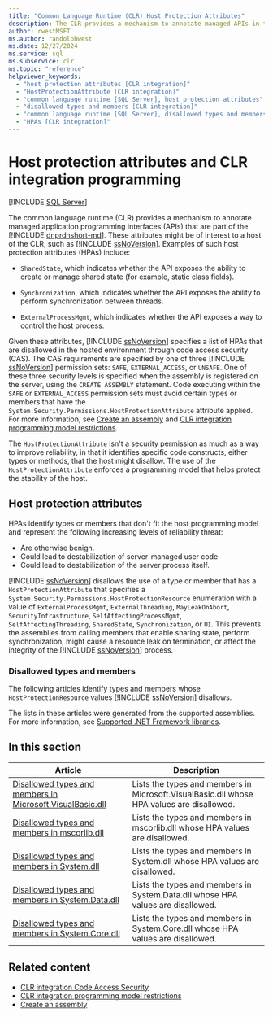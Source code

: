 ```yaml
---
title: "Common Language Runtime (CLR) Host Protection Attributes"
description: The CLR provides a mechanism to annotate managed APIs in the .NET Framework with attributes such as SharedState, Synchronization, and ExternalProcessMgmt.
author: rwestMSFT
ms.author: randolphwest
ms.date: 12/27/2024
ms.service: sql
ms.subservice: clr
ms.topic: "reference"
helpviewer_keywords:
  - "host protection attributes [CLR integration]"
  - "HostProtectionAttribute [CLR integration]"
  - "common language runtime [SQL Server], host protection attributes"
  - "disallowed types and members [CLR integration]"
  - "common language runtime [SQL Server], disallowed types and members"
  - "HPAs [CLR integration]"
---
```

# Host protection attributes and CLR integration programming

[!INCLUDE [SQL Server](../../includes/applies-to-version/sqlserver.md)]

The common language runtime (CLR) provides a mechanism to annotate managed application programming interfaces (APIs) that are part of the [!INCLUDE [dnprdnshort-md](../../includes/dnprdnshort-md.md)]. These attributes might be of interest to a host of the CLR, such as [!INCLUDE [ssNoVersion](../../includes/ssnoversion-md.md)]. Examples of such host protection attributes (HPAs) include:

- `SharedState`, which indicates whether the API exposes the ability to create or manage shared state (for example, static class fields).

- `Synchronization`, which indicates whether the API exposes the ability to perform synchronization between threads.

- `ExternalProcessMgmt`, which indicates whether the API exposes a way to control the host process.

Given these attributes, [!INCLUDE [ssNoVersion](../../includes/ssnoversion-md.md)] specifies a list of HPAs that are disallowed in the hosted environment through code access security (CAS). The CAS requirements are specified by one of three [!INCLUDE [ssNoVersion](../../includes/ssnoversion-md.md)] permission sets: `SAFE`, `EXTERNAL_ACCESS`, or `UNSAFE`. One of these three security levels is specified when the assembly is registered on the server, using the `CREATE ASSEMBLY` statement. Code executing within the `SAFE` or `EXTERNAL_ACCESS` permission sets must avoid certain types or members that have the `System.Security.Permissions.HostProtectionAttribute` attribute applied. For more information, see [Create an assembly](../clr-integration/assemblies/creating-an-assembly.md) and [CLR integration programming model restrictions](../clr-integration/database-objects/clr-integration-programming-model-restrictions.md).

The `HostProtectionAttribute` isn't a security permission as much as a way to improve reliability, in that it identifies specific code constructs, either types or methods, that the host might disallow. The use of the `HostProtectionAttribute` enforces a programming model that helps protect the stability of the host.

## Host protection attributes

HPAs identify types or members that don't fit the host programming model and represent the following increasing levels of reliability threat:

- Are otherwise benign.
- Could lead to destabilization of server-managed user code.
- Could lead to destabilization of the server process itself.

[!INCLUDE [ssNoVersion](../../includes/ssnoversion-md.md)] disallows the use of a type or member that has a `HostProtectionAttribute` that specifies a `System.Security.Permissions.HostProtectionResource` enumeration with a value of `ExternalProcessMgmt`, `ExternalThreading`, `MayLeakOnAbort`, `SecurityInfrastructure`, `SelfAffectingProcessMgmt`, `SelfAffectingThreading`, `SharedState`, `Synchronization`, or `UI`. This prevents the assemblies from calling members that enable sharing state, perform synchronization, might cause a resource leak on termination, or affect the integrity of the [!INCLUDE [ssNoVersion](../../includes/ssnoversion-md.md)] process.

### Disallowed types and members

The following articles identify types and members whose `HostProtectionResource` values [!INCLUDE [ssNoVersion](../../includes/ssnoversion-md.md)] disallows.

The lists in these articles were generated from the supported assemblies. For more information, see [Supported .NET Framework libraries](../clr-integration/database-objects/supported-net-framework-libraries.md).

## In this section

| Article | Description |
| --- | --- |
| [Disallowed types and members in Microsoft.VisualBasic.dll](disallowed-types-and-members-in-microsoft-visualbasic-dll.md) | Lists the types and members in Microsoft.VisualBasic.dll whose HPA values are disallowed. |
| [Disallowed types and members in mscorlib.dll](disallowed-types-and-members-in-mscorlib-dll.md) | Lists the types and members in mscorlib.dll whose HPA values are disallowed. |
| [Disallowed types and members in System.dll](disallowed-types-and-members-in-system-dll.md) | Lists the types and members in System.dll whose HPA values are disallowed. |
| [Disallowed types and members in System.Data.dll](disallowed-types-and-members-in-system-data-dll.md) | Lists the types and members in System.Data.dll whose HPA values are disallowed. |
| [Disallowed types and members in System.Core.dll](disallowed-types-and-members-in-system-core-dll.md) | Lists the types and members in System.Core.dll whose HPA values are disallowed. |

## Related content

- [CLR integration Code Access Security](../clr-integration/security/clr-integration-code-access-security.md)
- [CLR integration programming model restrictions](../clr-integration/database-objects/clr-integration-programming-model-restrictions.md)
- [Create an assembly](../clr-integration/assemblies/creating-an-assembly.md)

